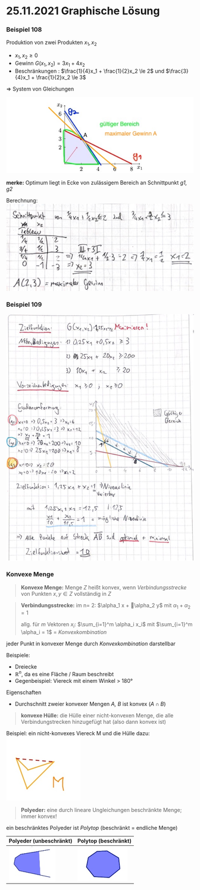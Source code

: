 # 25.11.2021 Graphische Lösung



### Beispiel 108

Produktion von zwei Produkten $x_1,x_2$ 

- $x_1, x_2 \ge 0$ 
- Gewinn $G(x_1,x_2) = 3 x_1 + 4 x_2$
- Beschränkungen : $\frac{1}{4}x_1 + \frac{1}{2}x_2 \le 2$ und $\frac{3}{4}x_1 + \frac{1}{2}x_2 \le 3$

=> System von Gleichungen

![21-11-27_16-16](../images/21-11-27_16-16.jpg)

**merke:** Optimum liegt in Ecke von zulässigem Bereich an Schnittpunkt *g1, g2*

Berechnung: ![21-11-27_16-26-04](../images/21-11-27_16-26-04.jpg)

 



### Beispiel 109

![21-11-27_16-58-33](../images/21-11-27_16-58-33.jpg)



### Konvexe Menge

> **Konvexe Menge:** Menge *Z* heißt konvex, wenn *Verbindungsstrecke* von Punkten $x,y \in Z$ vollständig in *Z*

> **Verbindungsstrecke:** im n= 2: $\alpha_1 x + \alpha_2 y$ mit $\alpha_1 + \alpha_2 = 1$ 
>
> allg. für *m* Vektoren $x_i$:  $\sum_{i=1}^m \alpha_i x_i$ mit $\sum_{i=1}^m \alpha_i = 1$   =  *Konvexkombination*

jeder Punkt in konvexer Menge durch *Konvexkombination* darstellbar

Beispiele:

- Dreiecke
- $\mathbb{R}^n$, da es eine Fläche / Raum beschreibt
- Gegenbeispiel: Viereck mit einem Winkel > 180°

Eigenschaften

- Durchschnitt zweier konvexer Mengen  *A, B* ist konvex ($A \cap B$)

> **konvexe Hülle:** die Hülle einer nicht-konvexen Menge, die alle Verbindungstrecken hinzugefügt hat (also dann konvex ist)

Beispiel: ein nicht-konvexes Viereck M und die Hülle dazu:![21-11-28_22-18](../images/21-11-28_22-18.jpg)

> **Polyeder:** eine durch lineare Ungleichungen beschränkte Menge; immer konvex!

ein beschränktes Polyeder ist *Polytop* (beschränkt = endliche Menge)

| Polyeder (unbeschränkt)                         | Polytop (beschränkt)                            |
| ----------------------------------------------- | ----------------------------------------------- |
| ![21-11-28_22-32](../images/21-11-28_22-32.jpg) | ![21-11-28_22-33](../images/21-11-28_22-33.jpg) |

